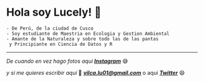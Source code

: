 
# Hola soy Lucely! :hamster:

    - De Perú, de la ciudad de Cusco 
    - Soy estudiante de Maestria en Ecologia y Gestion Ambiental 
    - Amante de la Naturaleza y sobre todo las de las pantas
     y Principiante en Ciencia de Datos y R 
___

  *De cuando en vez hago fotos aqui*  ***[Instagram](https://www.instagram.com/lucel.2488/?hl=es-la)*** :sweat_smile:
  
  *y si me quieres escribir aqui* :email:  ***vilca.lu01@gmail.com*** 
   o aqui ***[Twitter](https://twitter.com/Lucel_2488)*** :smile:

